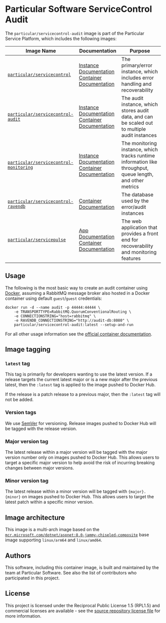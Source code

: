 # Particular Software ServiceControl Audit

The `particular/servicecontrol-audit` image is part of the Particular Service Platform, which includes the following images:

| Image Name | Documentation | Purpose |
|------------|---------------|---------|
| [`particular/servicecontrol`](https://hub.docker.com/r/particular/servicecontrol) | [Instance Documentation](https://docs.particular.net/servicecontrol/servicecontrol-instances/)<br/>[Container Documentation](https://docs.particular.net/servicecontrol/servicecontrol-instances/deployment/containers) | The primary/error instance, which includes error handling and recoverability |
| [`particular/servicecontrol-audit`](https://hub.docker.com/r/particular/servicecontrol-audit) | [Instance Documentation](https://docs.particular.net/servicecontrol/audit-instances/)<br/>[Container Documentation](https://docs.particular.net/servicecontrol/audit-instances/deployment/containers) | The audit instance, which stores audit data, and can be scaled out to multiple audit instances |
| [`particular/servicecontrol-monitoring`](https://hub.docker.com/r/particular/servicecontrol-monitoring) | [Instance Documentation](https://docs.particular.net/servicecontrol/monitoring-instances/)<br/>[Container Documentation](https://docs.particular.net/servicecontrol/monitoring-instances/deployment/containers) | The monitoring instance, which tracks runtime information like throughput, queue length, and other metrics |
| [`particular/servicecontrol-ravendb`](https://hub.docker.com/r/particular/servicecontrol-ravendb) | [Container Documentation](https://docs.particular.net/servicecontrol/ravendb/containers) | The database used by the error/audit instances |
| [`particular/servicepulse`](https://hub.docker.com/r/particular/servicepulse) | [App Documentation](https://docs.particular.net/servicepulse/)<br/>[Container Documentation](https://docs.particular.net/servicepulse/containerization/) | The web application that provides a front end for recoverability and monitoring features |

## Usage

The following is the most basic way to create an audit container using [Docker](https://www.docker.com/), assuming a RabbitMQ message broker also hosted in a Docker container using default `guest`/`guest` credentials:

```shell
docker run -d --name audit -p 44444:44444 \
    -e TRANSPORTTYPE=RabbitMQ.QuorumConventionalRouting \
    -e CONNECTIONSTRING="host=rabbitmq" \
    -e RAVENDB_CONNECTIONSTRING="http://audit-db:8080" \
    particular/servicecontrol-audit:latest --setup-and-run
```

For all other usage information see the [official container documentation](https://docs.particular.net/servicecontrol/audit-instances/deployment/containers).

## Image tagging

### `latest` tag

This tag is primarily for developers wanting to use the latest version. If a release targets the current latest major or is a new major after the previous latest, then the `:latest` tag is applied to the image pushed to Docker Hub.

If the release is a patch release to a previous major, then the `:latest` tag will not be added.

### Version tags

We use [SemVer](http://semver.org/) for versioning. Release images pushed to Docker Hub will be tagged with the release version.

### Major version tag

The latest release within a major version will be tagged with the major version number only on images pushed to Docker Hub. This allows users to target a specific major version to help avoid the risk of incurring breaking changes between major versions.

### Minor version tag

The latest release within a minor version will be tagged with `{major}.{minor}` on images pushed to Docker Hub. This allows users to target the latest patch within a specific minor version.

## Image architecture

This image is a multi-arch image based on the [`mcr.microsoft.com/dotnet/aspnet:8.0-jammy-chiseled-composite`](https://mcr.microsoft.com/en-us/product/dotnet/aspnet/about) base image supporting `linux/arm64` and `linux/amd64`.

## Authors

This software, including this container image, is built and maintained by the team at Particular Software. See also the list of contributors who participated in this project.

## License

This project is licensed under the Reciprocal Public License 1.5 (RPL1.5) and commercial licenses are available - see the [source repository license file](https://github.com/Particular/ServiceControl/blob/master/LICENSE.md) for more information.